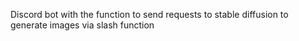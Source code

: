 Discord bot with the function to send requests to stable diffusion to generate images via slash function
